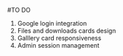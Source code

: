 #TO DO
1. Google login integration
2. Files and downloads cards design
3. Galllery card responsiveness
5. Admin session management
